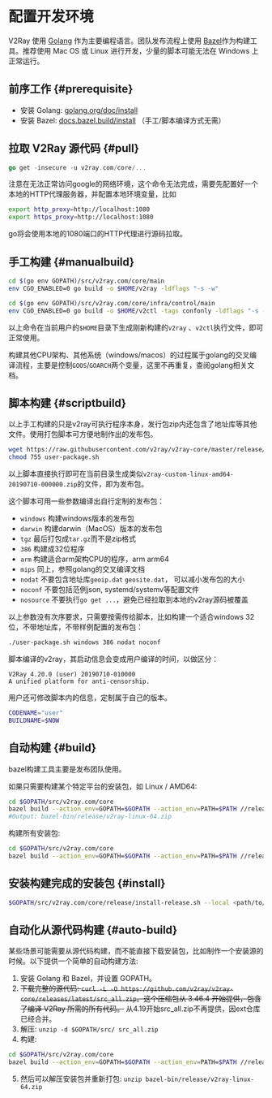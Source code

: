 # 配置开发环境

V2Ray 使用 [Golang](https://golang.org/) 作为主要编程语言。团队发布流程上使用 [Bazel](https://bazel.build/)作为构建工具。推荐使用 Mac OS 或 Linux 进行开发，少量的脚本可能无法在 Windows 上正常运行。

## 前序工作 {#prerequisite}

* 安装 Golang: [golang.org/doc/install](https://golang.org/doc/install)
* 安装 Bazel: [docs.bazel.build/install](https://docs.bazel.build/versions/master/install.html) （手工/脚本编译方式无需）

## 拉取 V2Ray 源代码 {#pull}

```go
go get -insecure -u v2ray.com/core/...
```

注意在无法正常访问google的网络环境，这个命令无法完成，需要先配置好一个本地的HTTP代理服务器，并配置本地环境变量，比如

```bash
export http_proxy=http://localhost:1080
export https_proxy=http://localhost:1080
```

go将会使用本地的1080端口的HTTP代理进行源码拉取。

## 手工构建 {#manualbuild}

```bash
cd $(go env GOPATH)/src/v2ray.com/core/main
env CGO_ENABLED=0 go build -o $HOME/v2ray -ldflags "-s -w"

cd $(go env GOPATH)/src/v2ray.com/core/infra/control/main
env CGO_ENABLED=0 go build -o $HOME/v2ctl -tags confonly -ldflags "-s -w"
```

以上命令在当前用户的`$HOME`目录下生成刚新构建的`v2ray` 、`v2ctl`执行文件，即可正常使用。

构建其他CPU架构、其他系统（windows/macos）的过程属于golang的交叉编译流程，主要是控制`GOOS`/`GOARCH`两个变量，这里不再重复，查阅golang相关文档。

## 脚本构建 {#scriptbuild}

以上手工构建的只是v2ray可执行程序本身，发行包zip内还包含了地址库等其他文件。使用打包脚本可方便地制作出的发布包。

```bash
wget https://raw.githubusercontent.com/v2ray/v2ray-core/master/release/user-package.sh
chmod 755 user-package.sh
```

以上脚本直接执行即可在当前目录生成类似`v2ray-custom-linux-amd64-20190710-000000.zip`的文件，即为发布包。

这个脚本可用一些参数编译出自行定制的发布包：

* `windows` 构建windows版本的发布包
* `darwin` 构建darwin（MacOS）版本的发布包
* `tgz` 最后打包成`tar.gz`而不是zip格式
* `386` 构建成32位程序
* `arm` 构建适合arm架构CPU的程序，arm arm64
* `mips` 同上，参照golang的交叉编译文档
* `nodat` 不要包含地址库`geoip.dat` `geosite.dat`， 可以减小发布包的大小
* `noconf` 不要包括范例json, systemd/systemv等配置文件
* `nosource` 不要执行`go get ...`，避免已经拉取到本地的v2ray源码被覆盖

以上参数没有次序要求，只需要按需传给脚本，比如构建一个适合windows 32位，不带地址库，不带样例配置的发布包：

```bash
./user-package.sh windows 386 nodat noconf
```

脚本编译的v2ray，其启动信息会变成用户编译的时间，以做区分：

```text
V2Ray 4.20.0 (user) 20190710-010000
A unified platform for anti-censorship.
```

用户还可修改脚本内的信息，定制属于自己的版本。

```bash
CODENAME="user"
BUILDNAME=$NOW
```

## 自动构建 {#build}

bazel构建工具主要是发布团队使用。

如果只需要构建某个特定平台的安装包，如 Linux / AMD64:

```bash
cd $GOPATH/src/v2ray.com/core
bazel build --action_env=GOPATH=$GOPATH --action_env=PATH=$PATH //release:v2ray_linux_amd64_package
#Output: bazel-bin/release/v2ray-linux-64.zip
```

构建所有安装包:

```bash
cd $GOPATH/src/v2ray.com/core
bazel build --action_env=GOPATH=$GOPATH --action_env=PATH=$PATH //release:all
```

## 安装构建完成的安装包 {#install}

```bash
$GOPATH/src/v2ray.com/core/release/install-release.sh --local <path/to/zip/file>
```

## 自动化从源代码构建 {#auto-build}

某些场景可能需要从源代码构建，而不能直接下载安装包，比如制作一个安装源的时候。以下提供一个简单的自动构建方法: 

1. 安装 Golang 和 Bazel，并设置 GOPATH。
2. ~~下载完整的源代码: `curl -L -O https://github.com/v2ray/v2ray-core/releases/latest/src_all.zip`。这个压缩包从 3.46.4 开始提供，包含了编译 V2Ray 所需的所有代码。~~ 从4.19开始src_all.zip不再提供，因ext仓库已经合并。
3. 解压: `unzip -d $GOPATH/src/ src_all.zip`
4. 构建:

```bash
cd $GOPATH/src/v2ray.com/core
bazel build --action_env=GOPATH=$GOPATH --action_env=PATH=$PATH //release:v2ray_linux_amd64_package
```

5. 然后可以解压安装包并重新打包: `unzip bazel-bin/release/v2ray-linux-64.zip`
